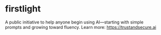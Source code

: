 # firstlight
A public initiative to help anyone begin using AI—starting with simple prompts and growing toward fluency. Learn more: https://trustandsecure.ai
